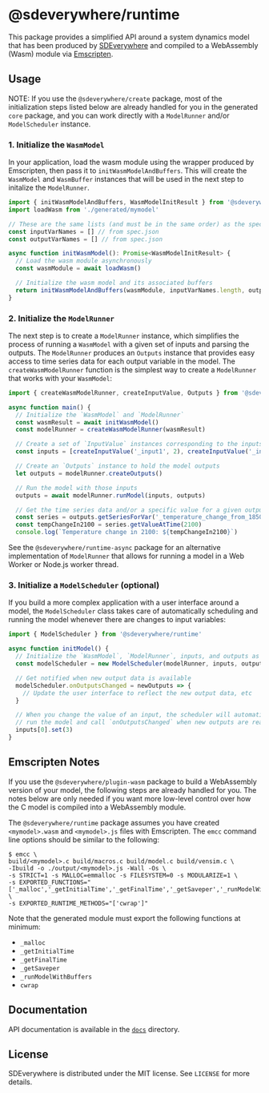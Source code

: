 # @sdeverywhere/runtime

This package provides a simplified API around a system dynamics model that
has been produced by [SDEverywhere](https://github.com/climateinteractive/SDEverywhere)
and compiled to a WebAssembly (Wasm) module via [Emscripten](https://emscripten.org).

## Usage

NOTE: If you use the `@sdeverywhere/create` package, most of the initialization
steps listed below are already handled for you in the generated `core` package,
and you can work directly with a `ModelRunner` and/or `ModelScheduler` instance.

### 1. Initialize the `WasmModel`

In your application, load the wasm module using the wrapper produced by
Emscripten, then pass it to `initWasmModelAndBuffers`.
This will create the `WasmModel` and `WasmBuffer` instances that will be
used in the next step to initalize the `ModelRunner`.

```ts
import { initWasmModelAndBuffers, WasmModelInitResult } from '@sdeverywhere/runtime'
import loadWasm from './generated/mymodel'

// These are the same lists (and must be in the same order) as the spec file passed to `sde`.
const inputVarNames = [] // from spec.json
const outputVarNames = [] // from spec.json

async function initWasmModel(): Promise<WasmModelInitResult> {
  // Load the wasm module asynchronously
  const wasmModule = await loadWasm()

  // Initialize the wasm model and its associated buffers
  return initWasmModelAndBuffers(wasmModule, inputVarNames.length, outputVarNames)
}
```

### 2. Initialize the `ModelRunner`

The next step is to create a `ModelRunner` instance, which simplifies
the process of running a `WasmModel` with a given set of inputs and
parsing the outputs.
The `ModelRunner` produces an `Outputs` instance that provides easy
access to time series data for each output variable in the model.
The `createWasmModelRunner` function is the simplest way to create
a `ModelRunner` that works with your `WasmModel`:

```ts
import { createWasmModelRunner, createInputValue, Outputs } from '@sdeverywhere/runtime'

async function main() {
  // Initialize the `WasmModel` and `ModelRunner`
  const wasmResult = await initWasmModel()
  const modelRunner = createWasmModelRunner(wasmResult)

  // Create a set of `InputValue` instances corresponding to the inputs in the spec.json file
  const inputs = [createInputValue('_input1', 2), createInputValue('_input2', 10)] // etc

  // Create an `Outputs` instance to hold the model outputs
  let outputs = modelRunner.createOutputs()

  // Run the model with those inputs
  outputs = await modelRunner.runModel(inputs, outputs)

  // Get the time series data and/or a specific value for a given output variable
  const series = outputs.getSeriesForVar('_temperature_change_from_1850')
  const tempChangeIn2100 = series.getValueAtTime(2100)
  console.log(`Temperature change in 2100: ${tempChangeIn2100}`)
```

See the `@sdeverywhere/runtime-async` package for an alternative
implementation of `ModelRunner` that allows for running a model in a Web
Worker or Node.js worker thread.

### 3. Initialize a `ModelScheduler` (optional)

If you build a more complex application with a user interface around a
model, the `ModelScheduler` class takes care of automatically scheduling
and running the model whenever there are changes to input variables:

```ts
import { ModelScheduler } from '@sdeverywhere/runtime'

async function initModel() {
  // Initialize the `WasmModel`, `ModelRunner`, inputs, and outputs as above
  const modelScheduler = new ModelScheduler(modelRunner, inputs, outputs)

  // Get notified when new output data is available
  modelScheduler.onOutputsChanged = newOutputs => {
    // Update the user interface to reflect the new output data, etc
  }

  // When you change the value of an input, the scheduler will automatically
  // run the model and call `onOutputsChanged` when new outputs are ready
  inputs[0].set(3)
}
```

## Emscripten Notes

If you use the `@sdeverywhere/plugin-wasm` package to build a WebAssembly
version of your model, the following steps are already handled for you.
The notes below are only needed if you want more low-level control over
how the C model is compiled into a WebAssembly module.

The `@sdeverywhere/runtime` package assumes you have created `<mymodel>.wasm`
and `<mymodel>.js` files with Emscripten.
The `emcc` command line options should be similar to the following:

```
$ emcc \
build/<mymodel>.c build/macros.c build/model.c build/vensim.c \
-Ibuild -o ./output/<mymodel>.js -Wall -Os \
-s STRICT=1 -s MALLOC=emmalloc -s FILESYSTEM=0 -s MODULARIZE=1 \
-s EXPORTED_FUNCTIONS="['_malloc','_getInitialTime','_getFinalTime','_getSaveper','_runModelWithBuffers']" \
-s EXPORTED_RUNTIME_METHODS="['cwrap']"
```

Note that the generated module must export the following functions at minimum:

- `_malloc`
- `_getInitialTime`
- `_getFinalTime`
- `_getSaveper`
- `_runModelWithBuffers`
- `cwrap`

## Documentation

API documentation is available in the [`docs`](./docs/index.md) directory.

## License

SDEverywhere is distributed under the MIT license. See `LICENSE` for more details.

